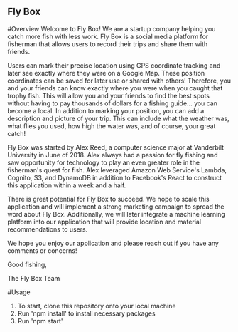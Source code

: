 ## Fly Box

#Overview
Welcome to Fly Box! We are a startup company helping you catch more fish with less work. Fly Box is a social media platform for fisherman that allows users to record their trips and share them with friends.

Users can mark their precise location using GPS coordinate tracking and later see exactly where they were on a Google Map. These position coordinates can be saved for later use or shared with others! Therefore, you and your friends can know exactly where you were when you caught that trophy fish. This will allow you and your friends to find the best spots without having to pay thousands of dollars for a fishing guide... you can become a local. In addition to marking your position, you can add a description and picture of your trip. This can include what the weather was, what flies you used, how high the water was, and of course, your great catch!

Fly Box was started by Alex Reed, a computer science major at Vanderbilt University in June of 2018. Alex always had a passion for fly fishing and saw opportunity for technology to play an even greater role in the fisherman's quest for fish. Alex leveraged Amazon Web Service's Lambda, Cognito, S3, and DynamoDB in addition to Facebook's React to construct this application within a week and a half.

There is great potential for Fly Box to succeed. We hope to scale this application and will implement a strong marketing campaign to spread the word about Fly Box. Additionally, we will later integrate a machine learning platform into our application that will provide location and material recommendations to users.

We hope you enjoy our application and please reach out if you have any comments or concerns!

Good fishing,

The Fly Box Team

#Usage

1.  To start, clone this repository onto your local machine
2.  Run 'npm install' to install necessary packages
3.  Run 'npm start'
